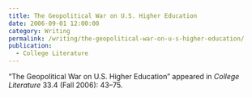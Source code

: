 ```yaml
---
title: The Geopolitical War on U.S. Higher Education
date: 2006-09-01 12:00:00
category: Writing
permalink: /writing/the-geopolitical-war-on-u-s-higher-education/
publication:
  - College Literature
---
```

“The Geopolitical War on U.S. Higher Education” appeared in <em>College Literature</em> 33.4 (Fall 2006): 43–75.
